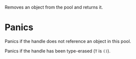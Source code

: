 Removes an object from the pool and returns it.

# Panics

Panics if the handle does not reference an object in this pool.

Panics if the handle has been type-erased (`T` is `()`).